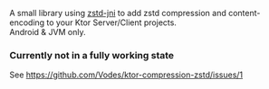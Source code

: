 A small library using [zstd-jni](https://github.com/luben/zstd-jni) to add zstd compression and content-encoding to your Ktor Server/Client
projects.<br>
Android & JVM only.

### Currently not in a fully working state
See https://github.com/Vodes/ktor-compression-zstd/issues/1